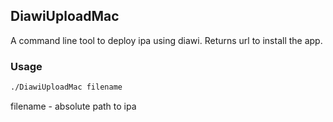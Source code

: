 ## DiawiUploadMac
A command line tool to deploy ipa using diawi. Returns url to install the app.

### Usage
```sh
./DiawiUploadMac filename
```

filename - absolute path to ipa
